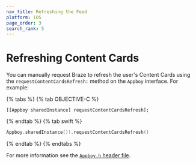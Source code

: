 ```yaml
---
nav_title: Refreshing the Feed
platform: iOS
page_order: 3
search_rank: 5
---
```


# Refreshing Content Cards

You can manually request Braze to refresh the user's Content Cards using the `requestContentCardsRefresh:` method on the `Appboy` interface. For example:

{% tabs %}
{% tab OBJECTIVE-C %}

```objc
[[Appboy sharedInstance] requestContentCardsRefresh];
```

{% endtab %}
{% tab swift %}

```swift
Appboy.sharedInstance()!.requestContentCardsRefresh()
```

{% endtab %}
{% endtabs %}

For more information see the [`Appboy.h` header file](https://github.com/Appboy/appboy-ios-sdk/blob/master/AppboyKit/headers/AppboyKitLibrary/Appboy.h).
